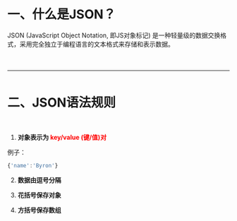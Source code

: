 
<p style='margin-bottom:50px'></p>

# **一、什么是JSON？**

JSON (JavaScript Object Notation, 即JS对象标记) 是一种轻量级的数据交换格式，采用完全独立于编程语言的文本格式来存储和表示数据。

<p style='margin-bottom:50px'></p>

***

<p style='margin-bottom:50px'></p>

# **二、JSON语法规则**

<p style='margin-bottom:50px'></p>

1. **对象表示为 <font style='color:red'>key/value (键/值)对</font>**

例子：

```javascript
{'name':'Byron'}
```

2. **数据由逗号分隔**

3. **花括号保存对象**

4. **方括号保存数组**
